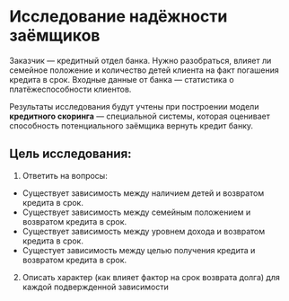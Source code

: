 # Исследование надёжности заёмщиков

Заказчик — кредитный отдел банка. Нужно разобраться, влияет ли семейное положение и количество детей клиента на факт погашения кредита в срок. Входные данные от банка — статистика о платёжеспособности клиентов.

Результаты исследования будут учтены при построении модели **кредитного скоринга** — специальной системы, которая оценивает способность потенциального заёмщика вернуть кредит банку.

## Цель исследования:

1) Ответить на вопросы: 
- Существует зависимость между наличием детей и возвратом кредита в срок.
- Существует зависимость между семейным положением и возвратом кредита в срок.
- Существует зависимость между уровнем дохода и возвратом кредита в срок.
- Сущестует зависимость между целью получения кредита и возвратом кредита в срок.

2) Описать характер (как влияет фактор на срок возврата долга) для каждой подвержденной зависимости